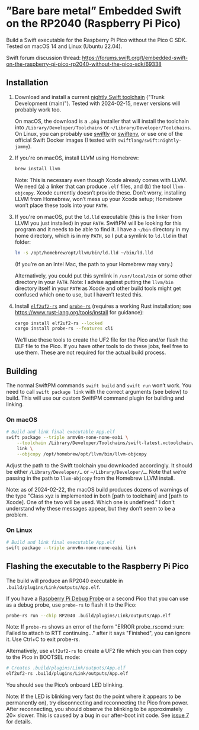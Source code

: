 # ”Bare bare metal” Embedded Swift on the RP2040 (Raspberry Pi Pico)

Build a Swift executable for the Raspberry Pi Pico without the Pico C SDK. Tested on macOS 14 and Linux (Ubuntu 22.04).

Swift forum discussion thread: <https://forums.swift.org/t/embedded-swift-on-the-raspberry-pi-pico-rp2040-without-the-pico-sdk/69338>

## Installation

1. Download and install a current [nightly Swift toolchain](https://www.swift.org/download/#snapshots) ("Trunk Development (main)"). Tested with 2024-02-15, newer versions will probably work too.

    On macOS, the download is a `.pkg` installer that will install the toolchain into `/Library/Developer/Toolchains` or `~/Library/Developer/Toolchains`. On Linux, you can probably use [swiftly](https://swift-server.github.io/swiftly/) or [swiftenv](https://swiftenv.fuller.li/), or use one of the official Swift Docker images (I tested with `swiftlang/swift:nightly-jammy`).

2. If you're on macOS, install LLVM using Homebrew:

    ```sh
    brew install llvm
    ```

    Note: This is necessary even though Xcode already comes with LLVM. We need (a) a linker that can produce `.elf` files, and (b) the tool `llvm-objcopy`. Xcode currently doesn’t provide these. Don’t worry, installing LLVM from Homebrew, won’t mess up your Xcode setup; Homebrew won’t place these tools into your `PATH`.

3. If you're on macOS, put the `ld.lld` executable (this is the linker from LLVM you just installed) in your `PATH`. SwiftPM will be looking for this program and it needs to be able to find it. I have a `~/bin` directory in my home directory, which is in my `PATH`, so I put a symlink to `ld.lld` in that folder:

    ```sh
    ln -s /opt/homebrew/opt/llvm/bin/ld.lld ~/bin/ld.lld
    ```

    (If you’re on an Intel Mac, the path to your Homebrew may vary.)
    
    Alternatively, you could put this symlink in `/usr/local/bin` or some other directory in your `PATH`. Note: I advise against putting the `llvm/bin` directory itself in your `PATH` as Xcode and other build tools might get confused which one to use, but I haven’t tested this.

4. Install [`elf2uf2-rs`](https://crates.io/crates/elf2uf2-rs) and [`probe-rs`](https://probe.rs/) (requires a working Rust installation; see <https://www.rust-lang.org/tools/install> for guidance):

      ```sh
      cargo install elf2uf2-rs --locked
      cargo install probe-rs --features cli
      ```

      We’ll use these tools to create the UF2 file for the Pico and/or flash the ELF file to the Pico. If you have other tools to do these jobs, feel free to use them. These are not required for the actual build process.

## Building

The normal SwiftPM commands `swift build` and `swift run` won’t work. You need to call `swift package link` with the correct arguments (see below) to build. This will use our custom SwiftPM command plugin for building and linking.

### On macOS

```sh
# Build and link final executable App.elf
swift package --triple armv6m-none-none-eabi \
    --toolchain /Library/Developer/Toolchains/swift-latest.xctoolchain/ \
    link \
    --objcopy /opt/homebrew/opt/llvm/bin/llvm-objcopy
```

Adjust the path to the Swift toolchain you downloaded accordingly. It should be either `/Library/Developer/…` or `~/Library/Developer/…`. Note that we’re passing in the path to `llvm-objcopy` from the Homebrew LLVM install.

Note: as of 2024-02-22, the macOS build produces dozens of warnings of the type "Class xyz is implemented in both \[path to toolchain\] and \[path to Xcode\]. One of the two will be used. Which one is undefined." I don't understand why these messages appear, but they don’t seem to be a problem.

### On Linux

```sh
# Build and link final executable App.elf
swift package --triple armv6m-none-none-eabi link
```

## Flashing the executable to the Raspberry Pi Pico

The build will produce an RP2040 executable in `.build/plugins/Link/outputs/App.elf`.

If you have a [Raspberry Pi Debug Probe](https://www.raspberrypi.com/documentation/microcontrollers/debug-probe.html) or a second Pico that you can use as a debug probe, use `probe-rs` to flash it to the Pico:

```sh
probe-rs run --chip RP2040 .build/plugins/Link/outputs/App.elf
```

Note: If `probe-rs` shows an error of the form "ERROR probe_rs::cmd::run: Failed to attach to RTT continuing..." after it says "Finished", you can ignore it. Use Ctrl+C to exit probe-rs.

Alternatively, use `elf2uf2-rs` to create a UF2 file which you can then copy to the Pico in BOOTSEL mode:

```sh
# Creates .build/plugins/Link/outputs/App.elf
elf2uf2-rs .build/plugins/Link/outputs/App.elf
```

You should see the Pico’s onboard LED blinking.

Note: If the LED is blinking very fast (to the point where it appears to be permanently on), try disconnecting and reconnecting the Pico from power. After reconnecting, you should observe the blinking to be approximately 20× slower. This is caused by a bug in our after-boot init code. See [issue 7](https://github.com/ole/swift-rp-pico-bare/issues/7) for details.
